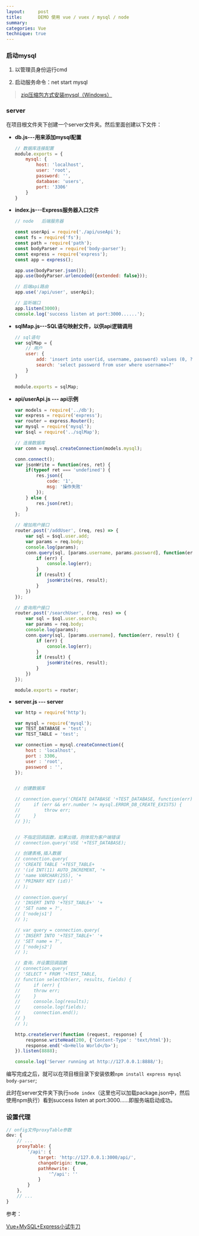```yaml
---
layout:     post
title:      DEMO 使用 vue / vuex / mysql / node
summary:  
categories: Vue
technique: true
---
```




### 启动mysql

1. 以管理员身份运行cmd

2. 启动服务命令：net start mysql 

> [zip压缩包方式安装mysql（Windows）](https://selenamona.github.io/2018/07/02/project-chat/)


### server 

在项目根文件夹下创建一个server文件夹。然后里面创建以下文件：

- **db.js---用来添加mysql配置**   

    ```javascript
    // 数据库连接配置
    module.exports = {
        mysql: {
            host: 'localhost',
            user: 'root',
            password: '',
            database: 'users',
            port: '3306'
        }
    }
    ```

- **index.js---Express服务器入口文件**  

    ```javascript
    // node   后端服务器

    const userApi = require('./api/useApi');
    const fs = require('fs');
    const path = require('path');
    const bodyParser = require('body-parser');
    const express = require('express');
    const app = express();

    app.use(bodyParser.json());
    app.use(bodyParser.urlencoded({extended: false}));

    // 后端api路由
    app.use('/api/user', userApi);

    // 监听端口
    app.listen(3000);
    console.log('success listen at port:3000......');
    ```

- **sqlMap.js---SQL语句映射文件，以供api逻辑调用**  

    ```javascript
    // sql语句
    var sqlMap = {
        // 用户
        user: {
            add: 'insert into user(id, username, password) values (0, ?, ?)',
            search: 'select password from user where username=?'
        }
    }

    module.exports = sqlMap;
    ```
- **api/userApi.js ---  api示例** 

    ```javascript
    var models = require('../db');
    var express = require('express');
    var router = express.Router();
    var mysql = require('mysql');
    var $sql = require('../sqlMap');

    // 连接数据库
    var conn = mysql.createConnection(models.mysql);

    conn.connect();
    var jsonWrite = function(res, ret) {
        if(typeof ret === 'undefined') {
            res.json({
                code: '1',
                msg: '操作失败'
            });
        } else {
            res.json(ret);
        }
    };

    // 增加用户接口
    router.post('/addUser', (req, res) => {
        var sql = $sql.user.add;
        var params = req.body;
        console.log(params);
        conn.query(sql, [params.username, params.password], function(err, result) {
            if (err) {
                console.log(err);
            }
            if (result) {
                jsonWrite(res, result);
            }
        })
    });

    // 查询用户接口
    router.post('/searchUser', (req, res) => {
        var sql = $sql.user.search;
        var params = req.body;
        console.log(params);
        conn.query(sql, [params.username], function(err, result) {
            if (err) {
                console.log(err);
            }
            if (result) {
                jsonWrite(res, result);
            }
        })
    });

    module.exports = router;
    ```
- **server.js ---   server**

    ```javascript
    var http = require('http');

    var mysql = require('mysql');
    var TEST_DATABASE = 'test';
    var TEST_TABLE = 'test';

    var connection = mysql.createConnection({
        host : 'localhost',
        port : 3306,
        user : 'root',
        password : '',
    });

    
    // 创建数据库
 
    // connection.query('CREATE DATABASE '+TEST_DATABASE, function(err) {
    //     if (err && err.number != mysql.ERROR_DB_CREATE_EXISTS) {
    //         throw err;
    //     }
    // });
 
 
    // 不指定回调函数，如果出错，则体现为客户端错误
    // connection.query('USE '+TEST_DATABASE);
 
    // 创建表格,插入数据
    // connection.query(
    // 'CREATE TABLE '+TEST_TABLE+
    // '(id INT(11) AUTO_INCREMENT, '+
    // 'name VARCHAR(255), '+
    // 'PRIMARY KEY (id))'
    // );

    // connection.query(
    // 'INSERT INTO '+TEST_TABLE+' '+
    // 'SET name = ?',
    // ['nodejs1']
    // );

    // var query = connection.query(
    // 'INSERT INTO '+TEST_TABLE+' '+
    // 'SET name = ?',
    // ['nodejs2']
    // );
    
    // 查询，并设置回调函数
    // connection.query(
    // 'SELECT * FROM '+TEST_TABLE,
    // function selectCb(err, results, fields) {
    //     if (err) {
    //     throw err;
    //     }
    //     console.log(results);
    //     console.log(fields);
    //     connection.end();
    // }
    // );

    http.createServer(function (request, response) {
        response.writeHead(200, {'Content-Type': 'text/html'});
        response.end('<b>Hello World</b>');
    }).listen(8888);

    console.log('Server running at http://127.0.0.1:8888/');
    ```


编写完成之后，就可以在项目根目录下安装依赖`npm install express mysql body-parser`;  

此时在server文件夹下执行`node index`（这里也可以加载package.json中，然后使用npm执行）看到success listen at port:3000......即服务端启动成功。  

### 设置代理

```JAVASCRIPT
// onfig文件proxyTable参数
dev: {
    // ...
    proxyTable: {
        '/api': {
            target: 'http://127.0.0.1:3000/api/',
            changeOrigin: true,
            pathRewrite: {
                '^/api': ''
            }
        }
    },
    // ...
}
```


参考：

[Vue+MySQL+Express小试牛刀](https://segmentfault.com/a/1190000008176208)